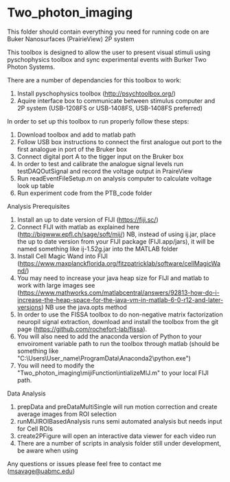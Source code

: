 # Two_photon_imaging
This folder should contain everything you need for running code on are Buker Nanosurfaces (PrairieView) 2P system

This toolbox is designed to allow the user to present visual stimuli using pyschophysics toolbox and sync experimental
events with Burker Two Photon Systems.

There are a number of dependancies for this toolbox to work:
1. Install pyschophysics toolbox (http://psychtoolbox.org/)
2. Aquire interface box to communicate between stimulus computer and 2P system (USB-1208FS or USB-1408FS, USB-1408FS
 preferred)
 
In order to set up this toolbox to run properly follow these steps:
1. Download toolbox and add to matlab path
2. Follow USB box instructions to connect the first analogue out port to the first analogue in port of the Bruker box
3. Connect digital port A to the tigger input on the Bruker box
4. In order to test and calibrate the analogue signal levels run testDAQOutSignal and record the voltage output in
PraireView
5. Run readEventFileSetup.m on analysis computer to calculate voltage look up table
6. Run experiment code from the PTB_code folder


Analysis Prerequisites
1. Install an up to date version of FIJI (https://fiji.sc/)
2. Connect FIJI with matlab as explained here (http://bigwww.epfl.ch/sage/soft/mij/) NB, instead of using ij.jar, place the up to date version from your FIJI package (FIJI.app/jars), it will be named something like ij-1.52g.jar into the MATLAB folder
3. Install Cell Magic Wand into FIJI (https://www.maxplanckflorida.org/fitzpatricklab/software/cellMagicWand/)
4. You may need to increase your java heap size for FIJI and matlab to work with large images see (https://www.mathworks.com/matlabcentral/answers/92813-how-do-i-increase-the-heap-space-for-the-java-vm-in-matlab-6-0-r12-and-later-versions) NB use the java.opts method
5. In order to use the FISSA toolbox to do non-negative matrix factorization neuropil signal extraction, download and install the toolbox from the git page (https://github.com/rochefort-lab/fissa).
6. You will also need to add the anaconda version of Python to your envoiroment variable path to run the toolbox through matlab (should be something like "C:\Users\User_name\ProgramData\Anaconda2\python.exe")
7. You will need to modify the "Two_photon_imaging\mijiFunction\intializeMIJ.m" to your local FIJI path. 

Data Analysis
1. prepData and preDataMultiSingle will run motion correction and create average images from ROI selection
2. runMIJIROIBasedAnalysis runs semi automated analysis but needs input for Cell ROIs
3. create2PFigure will open an interactive data viewer for each video run
4. There are a number of scripts in analysis folder still under development, be aware when using

Any questions or issues please feel free to contact me (msavage@uabmc.edu)
